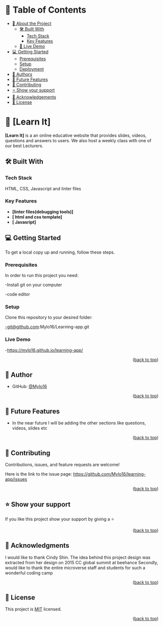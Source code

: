 # 📗 Table of Contents

- [📖 About the Project](#about-project)
  - [🛠 Built With](#built-with)
    - [Tech Stack](#tech-stack)
    - [Key Features](#key-features)
  - [🚀 Live Demo](#live-demo)
- [💻 Getting Started](#getting-started)
  - [Prerequisites](#prerequisites)
  - [Setup](#setup)
  - [Deployment](#triangular_flag_on_post-deployment)
- [👥 Authors](#authors)
- [🔭 Future Features](#future-features)
- [🤝 Contributing](#contributing)
- [⭐️ Show your support](#support)
- [🙏 Acknowledgements](#acknowledgements)
- [📝 License](#license)

# 📖 [Learn It] <a name="about-project"></a>

**[Learn It]** is a an online educative website that provides slides, videos, questions and answers to users. We also host a weekly class with one of our best Lecturers.

## 🛠 Built With <a name="built-with"></a>

### Tech Stack <a name="tech-stack"></a>

HTML, CSS, Javascript and linter files

### Key Features <a name="key-features"></a>

- **[linter files(debugging tools)]**
- **[ html and css template]**
- **[ Javasript]**



## 💻 Getting Started <a name="getting-started"></a>

To get a local copy up and running, follow these steps.

### Prerequisites

In order to run this project you need:

-Install git on your computer

-code editor


### Setup

Clone this repository to your desired folder:

-git@github.com:Mylo16/Learning-app.git

### Live Demo

-https://mylo16.github.io/learning-app/


<p align="right">(<a href="#readme-top">back to top</a>)</p>


## 👥 Author <a name="authors"></a>


- GitHub: [@Mylo16](https://github.com/Mylo16)

<p align="right">(<a href="#readme-top">back to top</a>)</p>

## 🔭 Future Features <a name="future-features"></a>

- In the near future I will be adding the other sections like questions, videos, slides etc

<p align="right">(<a href="#readme-top">back to top</a>)</p>

## 🤝 Contributing <a name="contributing"></a>

Contributions, issues, and feature requests are welcome!

Here is the link to the issue page: https://github.com/Mylo16/learning-app/issues

<p align="right">(<a href="#readme-top">back to top</a>)</p>

## ⭐️ Show your support <a name="support"></a>


If you like this project show your support by giving a ⭐️

<p align="right">(<a href="#readme-top">back to top</a>)</p>

## 🙏 Acknowledgments <a name="acknowledgements"></a>

I would like to thank Cindy Shin. The idea behind this project design was extracted from her design on 2015 CC global summit at beehance
Secondly, would like to thank the entire microverse staff and students for such a wonderful coding camp

<p align="right">(<a href="#readme-top">back to top</a>)</p>

## 📝 License <a name="license"></a>

This project is [MIT](./MIT.md) licensed.

<p align="right">(<a href="#readme-top">back to top</a>)</p>
